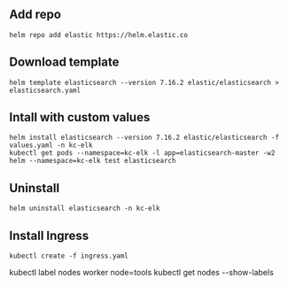 ## Add repo

```shell
helm repo add elastic https://helm.elastic.co
```

## Download template

```shell
helm template elasticsearch --version 7.16.2 elastic/elasticsearch > elasticsearch.yaml
```

## Intall with custom values

```shell
helm install elasticsearch --version 7.16.2 elastic/elasticsearch -f values.yaml -n kc-elk
kubectl get pods --namespace=kc-elk -l app=elasticsearch-master -w2
helm --namespace=kc-elk test elasticsearch
```

## Uninstall

```shell
helm uninstall elasticsearch -n kc-elk
```

## Install Ingress

```shell
kubectl create -f ingress.yaml
```

kubectl label nodes worker node=tools
kubectl get nodes --show-labels